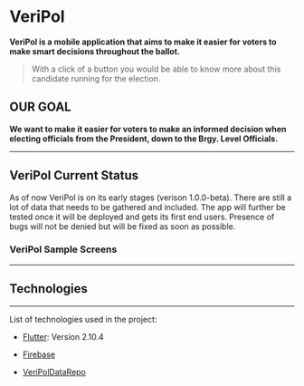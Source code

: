 # VeriPol

**VeriPol is a mobile application that aims to make it easier for voters to make smart decisions throughout the ballot.** 

> With a click of a button you would be able to know more about this candidate running for the election.

## OUR GOAL
**We want to make it easier for voters to make an informed decision when electing officials from the President, down to the Brgy. Level Officials.**

***
## VeriPol Current Status
As of now VeriPol is on its early stages (verison 1.0.0-beta). There are still a lot of data that needs to be gathered and included. The app will further be tested once it will be deployed and gets its first end users. Presence of bugs will not be denied but will be fixed as soon as possible. 

### VeriPol Sample Screens




***
## Technologies
***
List of technologies used in the project:
* [Flutter](https://flutter.dev/): Version 2.10.4
* [Firebase](https://firebase.google.com/)



* [VeriPolDataRepo](https://github.com/Lion1446/Veripol_Data)











